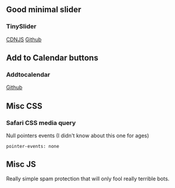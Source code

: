 ## Good minimal slider
### TinySlider

[CDNJS](https://cdnjs.com/libraries/tiny-slider) [Github](https://github.com/ganlanyuan/tiny-slider)

## Add to Calendar buttons
### Addtocalendar


[Github](https://github.com/commonpike/add-to-calendar-buttons)


## Misc CSS
### Safari CSS media query


<script src="https://gist.github.com/tom-prysm/be512ec7bfd628e6b106eb0aeb281395.js"></script>


Null pointers events (I didn't know about this one for ages)


`pointer-events: none`

## Misc JS


Really simple spam protection that will only fool really terrible bots.

<script src="https://gist.github.com/tom-prysm/b50a0f1e6259c3a3899830ec04d5354e.js"></script>
